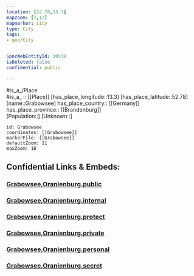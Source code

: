 ```yaml
---
location: [52.78,13.3] 
mapzoom: [7,12] 
mapmarker: city 
type: City
tags:
- geo/City


SpocWebEntityId: 30530
isDeleted: false
confidential: public

---
```

#is_a_/Place  
#is_a_ :: [[Place]] 
[has_place_longitude::13.3] 
[has_place_latitude::52.78] 
[name::Grabowsee] 
has_place_country:: [[Germany]]  
has_place_province:: [[Brandenburg]]  
[Population::] 
[Unknown::] 


```leaflet
id: Grabowsee
coordinates: [[Grabowsee]] 
markerFile: [[Grabowsee]] 
defaultZoom: 11 
maxZoom: 18
```


## Confidential Links & Embeds: 

### [Grabowsee,Oranienburg.public](/_public/\Earth\Continent\Europe\Europe~Central\Germany\Germany~East\Brandenburg\counties~Brandenburg\Oberhavel\cities~Oberhavel\OranienburgGrabowsee,Oranienburg.public.md) 

### [Grabowsee,Oranienburg.internal](/_internal/\Earth\Continent\Europe\Europe~Central\Germany\Germany~East\Brandenburg\counties~Brandenburg\Oberhavel\cities~Oberhavel\OranienburgGrabowsee,Oranienburg.internal.md) 

### [Grabowsee,Oranienburg.protect](/_protect/\Earth\Continent\Europe\Europe~Central\Germany\Germany~East\Brandenburg\counties~Brandenburg\Oberhavel\cities~Oberhavel\OranienburgGrabowsee,Oranienburg.protect.md) 

### [Grabowsee,Oranienburg.private](/_private/\Earth\Continent\Europe\Europe~Central\Germany\Germany~East\Brandenburg\counties~Brandenburg\Oberhavel\cities~Oberhavel\OranienburgGrabowsee,Oranienburg.private.md) 

### [Grabowsee,Oranienburg.personal](/_personal/\Earth\Continent\Europe\Europe~Central\Germany\Germany~East\Brandenburg\counties~Brandenburg\Oberhavel\cities~Oberhavel\OranienburgGrabowsee,Oranienburg.personal.md) 

### [Grabowsee,Oranienburg.secret](/_secret/\Earth\Continent\Europe\Europe~Central\Germany\Germany~East\Brandenburg\counties~Brandenburg\Oberhavel\cities~Oberhavel\OranienburgGrabowsee,Oranienburg.secret.md)

